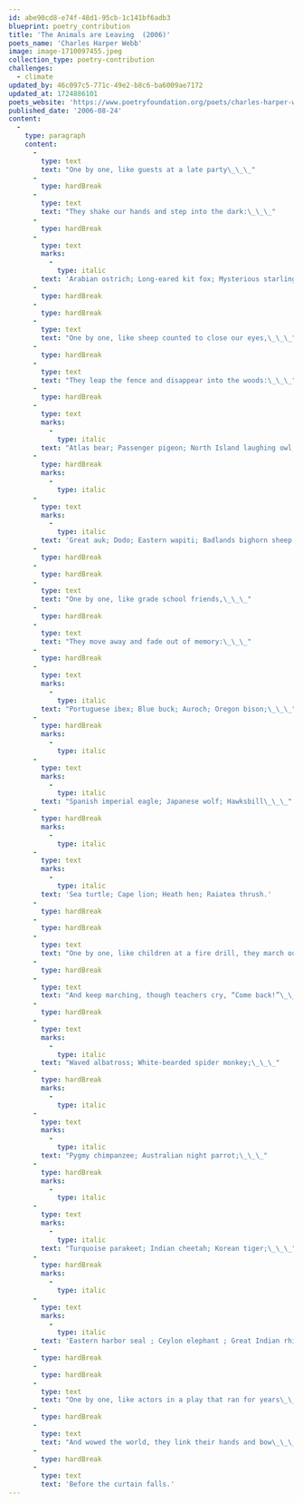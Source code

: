 ```yaml
---
id: abe90cd8-e74f-48d1-95cb-1c141bf6adb3
blueprint: poetry_contribution
title: 'The Animals are Leaving  (2006)'
poets_name: 'Charles Harper Webb'
image: image-1710097455.jpeg
collection_type: poetry-contribution
challenges:
  - climate
updated_by: 46c097c5-771c-49e2-b8c6-ba6009ae7172
updated_at: 1724886101
poets_website: 'https://www.poetryfoundation.org/poets/charles-harper-webb'
published_date: '2006-08-24'
content:
  -
    type: paragraph
    content:
      -
        type: text
        text: "One by one, like guests at a late party\_\_\_"
      -
        type: hardBreak
      -
        type: text
        text: "They shake our hands and step into the dark:\_\_\_"
      -
        type: hardBreak
      -
        type: text
        marks:
          -
            type: italic
        text: 'Arabian ostrich; Long-eared kit fox; Mysterious starling.'
      -
        type: hardBreak
      -
        type: hardBreak
      -
        type: text
        text: "One by one, like sheep counted to close our eyes,\_\_\_"
      -
        type: hardBreak
      -
        type: text
        text: "They leap the fence and disappear into the woods:\_\_\_"
      -
        type: hardBreak
      -
        type: text
        marks:
          -
            type: italic
        text: "Atlas bear; Passenger pigeon; North Island laughing owl;\_\_\_"
      -
        type: hardBreak
        marks:
          -
            type: italic
      -
        type: text
        marks:
          -
            type: italic
        text: 'Great auk; Dodo; Eastern wapiti; Badlands bighorn sheep. '
      -
        type: hardBreak
      -
        type: hardBreak
      -
        type: text
        text: "One by one, like grade school friends,\_\_\_"
      -
        type: hardBreak
      -
        type: text
        text: "They move away and fade out of memory:\_\_\_"
      -
        type: hardBreak
      -
        type: text
        marks:
          -
            type: italic
        text: "Portuguese ibex; Blue buck; Auroch; Oregon bison;\_\_\_"
      -
        type: hardBreak
        marks:
          -
            type: italic
      -
        type: text
        marks:
          -
            type: italic
        text: "Spanish imperial eagle; Japanese wolf; Hawksbill\_\_\_"
      -
        type: hardBreak
        marks:
          -
            type: italic
      -
        type: text
        marks:
          -
            type: italic
        text: 'Sea turtle; Cape lion; Heath hen; Raiatea thrush.'
      -
        type: hardBreak
      -
        type: hardBreak
      -
        type: text
        text: "One by one, like children at a fire drill, they march outside,\_\_\_"
      -
        type: hardBreak
      -
        type: text
        text: "And keep marching, though teachers cry, “Come back!”\_\_\_"
      -
        type: hardBreak
      -
        type: text
        marks:
          -
            type: italic
        text: "Waved albatross; White-bearded spider monkey;\_\_\_"
      -
        type: hardBreak
        marks:
          -
            type: italic
      -
        type: text
        marks:
          -
            type: italic
        text: "Pygmy chimpanzee; Australian night parrot;\_\_\_"
      -
        type: hardBreak
        marks:
          -
            type: italic
      -
        type: text
        marks:
          -
            type: italic
        text: "Turquoise parakeet; Indian cheetah; Korean tiger;\_\_\_"
      -
        type: hardBreak
        marks:
          -
            type: italic
      -
        type: text
        marks:
          -
            type: italic
        text: 'Eastern harbor seal ; Ceylon elephant ; Great Indian rhinoceros. '
      -
        type: hardBreak
      -
        type: hardBreak
      -
        type: text
        text: "One by one, like actors in a play that ran for years\_\_\_"
      -
        type: hardBreak
      -
        type: text
        text: "And wowed the world, they link their hands and bow\_\_\_"
      -
        type: hardBreak
      -
        type: text
        text: 'Before the curtain falls.'
---
```

